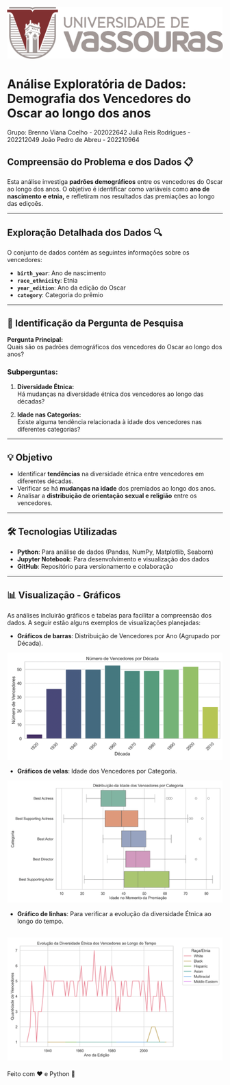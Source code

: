 ![vassouras](image/Horizontal.png)

# Análise Exploratória de Dados: Demografia dos Vencedores do Oscar ao longo dos anos 

Grupo: 
Brenno Viana Coelho - 202022642
Julia Reis Rodrigues - 202212049
João Pedro de Abreu - 202210964

## Compreensão do Problema e dos Dados 📋 

Esta análise investiga **padrões demográficos** entre os vencedores do Oscar ao longo dos anos. O objetivo é identificar como variáveis como **ano de nascimento e etnia,** e  refletiram nos resultados das premiações ao longo das ediçoēs.

---

## Exploração Detalhada dos Dados 🔍 

O conjunto de dados contém as seguintes informações sobre os vencedores:

- **`birth_year`**: Ano de nascimento  
- **`race_ethnicity`**: Etnia  
- **`year_edition`**: Ano da edição do Oscar  
- **`category`**: Categoria do prêmio  

---

## 🎯 Identificação da Pergunta de Pesquisa

**Pergunta Principal:**  
Quais são os padrões demográficos dos vencedores do Oscar ao longo dos anos?

### Subperguntas:

1. **Diversidade Étnica:**  
   Há mudanças na diversidade étnica dos vencedores ao longo das décadas?


2. **Idade nas Categorias:**  
   Existe alguma tendência relacionada à idade dos vencedores nas diferentes categorias?


---

## 💡 Objetivo

- Identificar **tendências** na diversidade étnica entre vencedores em diferentes décadas.
- Verificar se há **mudanças na idade** dos premiados ao longo dos anos.
- Analisar a **distribuição de orientação sexual e religião** entre os vencedores.

---

## 🛠️ Tecnologias Utilizadas

- **Python**: Para análise de dados (Pandas, NumPy, Matplotlib, Seaborn)
- **Jupyter Notebook**: Para desenvolvimento e visualização dos dados
- **GitHub**: Repositório para versionamento e colaboração

---

## 📊 Visualizaçāo - Gráficos

As análises incluirão gráficos e tabelas para facilitar a compreensão dos dados. A seguir estão alguns exemplos de visualizações planejadas:

- **Gráficos de barras**: Distribuição de Vencedores por Ano (Agrupado por Década).

![Gráfico 1](image/graficobrarras.png)

- **Gráficos de velas**: Idade dos Vencedores por Categoria.

![Gráfico 2](image/graficovelas.png)

- **Gráfico de linhas**: Para verificar a evolução da diversidade Étnica ao longo do tempo. 

![Gráfico 3](image/graficolinhas.png)
---

Feito com ❤️ e Python 🐍
